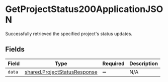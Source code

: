 # GetProjectStatus200ApplicationJSON

Successfully retrieved the specified project's status updates.


## Fields

| Field                                                                        | Type                                                                         | Required                                                                     | Description                                                                  |
| ---------------------------------------------------------------------------- | ---------------------------------------------------------------------------- | ---------------------------------------------------------------------------- | ---------------------------------------------------------------------------- |
| `data`                                                                       | [shared.ProjectStatusResponse](../../models/shared/projectstatusresponse.md) | :heavy_minus_sign:                                                           | N/A                                                                          |